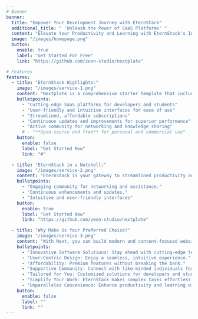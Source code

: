 ```yaml
---
# Banner
banner:
  title: "Empower Your Development Journey with EternStack"
  additional_title: " 'Unleash the Power of SaaS Platforms' "
  content: "Elevate Your Productivity and Learning with EternStack's Innovative Solutions for Developers and Students "
  image: "/images/homepage.png"
  button:
    enable: true
    label: "Get Started For Free"
    link: "https://github.com/zeon-studio/nextplate"

# Features
features:
  - title: "EternStack Highlights:"
    image: "/images/service-1.png"
    content: "Nextplate is a comprehensive starter template that includes everything you need to get started with your Next project. What's Included in Nextplate"
    bulletpoints:
      - "Cutting-edge SaaS platforms for developers and students"
      - "User-friendly and intuitive interfaces for ease of use"
      - "Streamlined, affordable subscriptions"
      - "Continuous updates and improvements for superior performance"
      - "Active community for networking and knowledge sharing"
      # - "**Open-source and free** for personal and commercial use"
    button:
      enable: false
      label: "Get Started Now"
      link: "#"

  - title: "EternStack in a Nutshell:"
    image: "/images/service-2.png"
    content: "EternStack is your gateway to streamlined productivity and enhanced learning. With innovative SaaS platforms tailored for developers and students, we offer user-friendly solutions that simplify work and elevate your performance. Our affordable subscriptions and dedicated community support ensure that you stay at the forefront of your field. Join us to experience convenience and excellence."
    bulletpoints:
      - "Engaging community for networking and assistance."
      - "Continuous enhancements and updates."
      - "Intuitive and user-friendly interfaces"
    button:
      enable: true
      label: "Get Started Now"
      link: "https://github.com/zeon-studio/nextplate"

  - title: "Why Make Us Your Preferred Choice?"
    image: "/images/service-3.png"
    content: "With Next, you can build modern and content-focused websites without sacrificing performance or ease of use."
    bulletpoints:
      - "Innovative Software Solutions: Stay ahead with cutting-edge technology."
      - "User-Centric Design: Enjoy a seamless, intuitive experience."
      - "Affordability: Premium features without breaking the bank."
      - "Supportive Community: Connect with like-minded individuals for growth."
      - "Tailored for You: Customized solutions for developers and students."
      - "Simplify Your Work: EternStack makes complex tasks effortless."
      - "Unparalleled Convenience: Enhance productivity and learning with ease."
    button:
      enable: false
      label: ""
      link: ""
---
```

